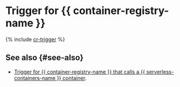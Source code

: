 # Trigger for {{ container-registry-name }}

{% include [cr-trigger](../../../_includes/functions/cr-trigger.md) %}

## See also {#see-also}

* [Trigger for {{ container-registry-name }} that calls a {{ serverless-containers-name }} container](../../../serverless-containers/concepts/trigger/cr-trigger.md).
